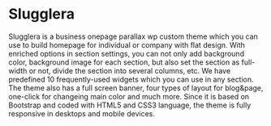 # Slugglera
Slugglera is a business onepage parallax wp custom theme which you can use to build homepage for individual or company with flat design. With enriched options in section settings, you can not only add background color, background image for each section, but also set the section as full-width or not, divide the section into several columns, etc. We have predefined 10 frequently-used widgets which you can use in any section. The theme also has a full screen banner, four types of layout for blog&amp;page, one-click for changeing main color and much more. Since it is based on Bootstrap and coded with HTML5 and CSS3 language, the theme is fully responsive in desktops and mobile devices.
